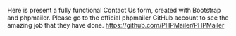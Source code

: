 Here is present a fully functional Contact Us form, created with Bootstrap and phpmailer.
Please go to the official phpmailer  GitHub account to see the amazing job that they have done.
https://github.com/PHPMailer/PHPMailer 

